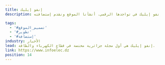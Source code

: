```yaml
---
title: إنفو إيليك
description: تعاونت يونيفارواب مع إنفو إيليك في تواجدها الرقمي. أنشأنا الموقع ونقدم إستضافته.

tags:
  - '#تصميم_الموقع'
  - '#تطوير'
  - '#إستضافة'
industry: الأخبار
lead: إنفو إيليك هي أول مجلة جزائرية مختصة في قطاع الكهرباء والطاقة.
link: https://www.infoelec.dz
position: 14
---
```

